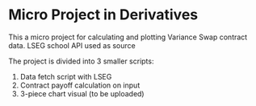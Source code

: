 # Micro Project in Derivatives 
This a micro project for calculating and plotting Variance Swap contract data. LSEG school API used as source 

The project is divided into 3 smaller scripts: 

1. Data fetch script with LSEG
2. Contract payoff calculation on input
3. 3-piece chart visual (to be uploaded)
